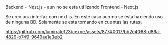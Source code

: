 Backend - Nest.js - aun no se esta utilizando
Frontend - Next.js

 Se creo una interfaz con next.js. En este caso aun no se esta haciendo uso de ninguna BD. Solamente se esta tomando en cuentas las rutas.

https://github.com/luminate123/cexpe/assets/87740017/bb2e4068-d86a-4829-b749-9649ae1e3eb2
